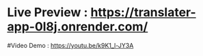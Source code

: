 # Live Preview : https://translater-app-0l8j.onrender.com/
#Video Demo : https://youtu.be/k9K1_l-JY3A
